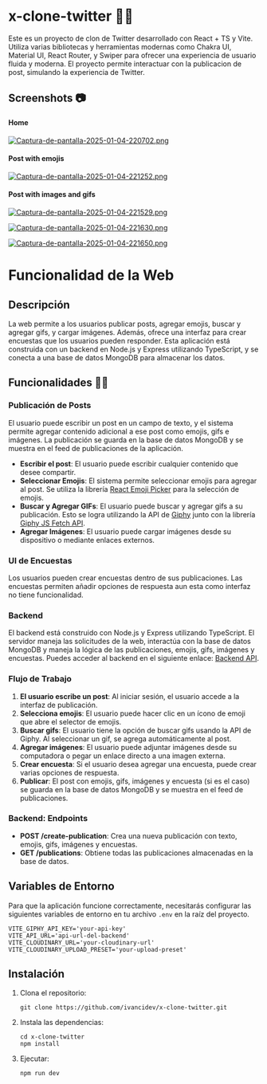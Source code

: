 # x-clone-twitter 👨‍💻

Este es un proyecto de clon de Twitter desarrollado con React + TS y Vite. Utiliza varias bibliotecas y herramientas modernas como Chakra UI, Material UI, React Router, y Swiper para ofrecer una experiencia de usuario fluida y moderna. El proyecto permite interactuar con la publicacion de post, simulando la experiencia de Twitter.

## Screenshots 📷
#### Home  

[![Captura-de-pantalla-2025-01-04-220702.png](https://i.postimg.cc/jjyDyPBB/Captura-de-pantalla-2025-01-04-220702.png)](https://postimg.cc/wtTxpyqk)

#### Post with emojis

[![Captura-de-pantalla-2025-01-04-221252.png](https://i.postimg.cc/1X34xT4Z/Captura-de-pantalla-2025-01-04-221252.png)](https://postimg.cc/Fdwh3TjP)

#### Post with images and gifs

[![Captura-de-pantalla-2025-01-04-221529.png](https://i.postimg.cc/YqJ28jN7/Captura-de-pantalla-2025-01-04-221529.png)](https://postimg.cc/ZCxh5bDs)

[![Captura-de-pantalla-2025-01-04-221630.png](https://i.postimg.cc/2ShktmTZ/Captura-de-pantalla-2025-01-04-221630.png)](https://postimg.cc/Js7Cyffr)

[![Captura-de-pantalla-2025-01-04-221650.png](https://i.postimg.cc/g0pzF5BB/Captura-de-pantalla-2025-01-04-221650.png)](https://postimg.cc/RWP5wPmc)


# Funcionalidad de la Web

## Descripción

La web permite a los usuarios publicar posts, agregar emojis, buscar y agregar gifs, y cargar imágenes. Además, ofrece una interfaz para crear encuestas que los usuarios pueden responder. Esta aplicación está construida con un backend en Node.js y Express utilizando TypeScript, y se conecta a una base de datos MongoDB para almacenar los datos.

## Funcionalidades 👨‍💻

### Publicación de Posts 

El usuario puede escribir un post en un campo de texto, y el sistema permite agregar contenido adicional a ese post como emojis, gifs e imágenes. La publicación se guarda en la base de datos MongoDB y se muestra en el feed de publicaciones de la aplicación.

- **Escribir el post**: El usuario puede escribir cualquier contenido que desee compartir.
- **Seleccionar Emojis**: El sistema permite seleccionar emojis para agregar al post. Se utiliza la librería [React Emoji Picker](https://www.npmjs.com/package/emoji-picker-react) para la selección de emojis.
- **Buscar y Agregar GIFs**: El usuario puede buscar y agregar gifs a su publicación. Esto se logra utilizando la API de [Giphy](https://developers.giphy.com/) junto con la librería [Giphy JS Fetch API](https://www.npmjs.com/package/@giphy/js-fetch-api).
- **Agregar Imágenes**: El usuario puede cargar imágenes desde su dispositivo o mediante enlaces externos.

### UI de Encuestas

Los usuarios pueden crear encuestas dentro de sus publicaciones. Las encuestas permiten añadir opciones de respuesta aun esta como interfaz no tiene funcionalidad. 

### Backend

El backend está construido con Node.js y Express utilizando TypeScript. El servidor maneja las solicitudes de la web, interactúa con la base de datos MongoDB y maneja la lógica de las publicaciones, emojis, gifs, imágenes y encuestas. Puedes acceder al backend en el siguiente enlace: [Backend API](https://x-clone-backend-a633.onrender.com/api).


### Flujo de Trabajo

1. **El usuario escribe un post**: Al iniciar sesión, el usuario accede a la interfaz de publicación.
2. **Selecciona emojis**: El usuario puede hacer clic en un ícono de emoji que abre el selector de emojis.
3. **Buscar gifs**: El usuario tiene la opción de buscar gifs usando la API de Giphy. Al seleccionar un gif, se agrega automáticamente al post.
4. **Agregar imágenes**: El usuario puede adjuntar imágenes desde su computadora o pegar un enlace directo a una imagen externa.
5. **Crear encuesta**: Si el usuario desea agregar una encuesta, puede crear varias opciones de respuesta.
6. **Publicar**: El post con emojis, gifs, imágenes y encuesta (si es el caso) se guarda en la base de datos MongoDB y se muestra en el feed de publicaciones.

### Backend: Endpoints

- **POST /create-publication**: Crea una nueva publicación con texto, emojis, gifs, imágenes y encuestas.
- **GET /publications**: Obtiene todas las publicaciones almacenadas en la base de datos.

## Variables de Entorno

Para que la aplicación funcione correctamente, necesitarás configurar las siguientes variables de entorno en tu archivo `.env` en la raíz del proyecto.

```env
VITE_GIPHY_API_KEY='your-api-key'
VITE_API_URL='api-url-del-backend'
VITE_CLOUDINARY_URL='your-cloudinary-url'
VITE_CLOUDINARY_UPLOAD_PRESET='your-upload-preset'
```


## Instalación

1. Clona el repositorio:

   ```
   git clone https://github.com/ivancidev/x-clone-twitter.git
   ```

2. Instala las dependencias:
    ``` 
    cd x-clone-twitter
    npm install
    ```

3. Ejecutar:
    ```
    npm run dev
    ```

